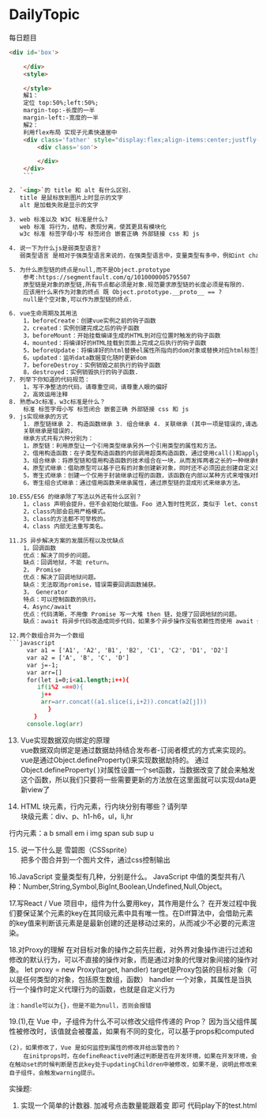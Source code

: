 # DailyTopic

每日题目
```html
<div id='box'>

    </div>
    <style>

    </style>
    解1：
    定位 top:50%;left:50%;
    margin-top:-长度的一半
    margin-left:-宽度的一半
    解2：
    利用flex布局 实现子元素快速居中
    <div class='father' style="display:flex;align-items:center;justfly-count:center">
        <div class='son'>

        </div>
    </div>
    ```

2. `<img>`的 title 和 alt 有什么区别.  
   title 是鼠标放到图片上时显示的文字
   alt 是加载失败是显示的文字

3. web 标准以及 W3C 标准是什么?
   web 标准 将行为，结构，表现分离，使其更具有模块化
   w3c 标准 标签字母小写 标签闭合 嵌套正确 外部链接 css 和 js  

4. 说一下为什么js是弱类型语言?
   弱类型语言 是相对于强类型语言来说的，在强类型语言中，变量类型有多中，例如int char float boolean等 不同的类型相互转换有时需要强制转换而JavaScript只是一种类型 var，为变量赋值是会自动判断类型病进行转换所以JavaScript是若预言，就体现在变量定义类型var上 

5. 为什么原型链的终点是null,而不是Object.prototype
    参考:https://segmentfault.com/q/1010000005795507
    原型链是对象的原型链,所有节点都必须是对象.规范要求原型链的长度必须是有限的.
    应该用什么来作为对象的终点 既 Object.prototype.__proto__ == ?
    null是个空对象,可以作为原型链的终点.

6. vue生命周期及其用法
    1，beforeCreate：创建vue实例之前的钩子函数
    2，created：实例创建完成之后的钩子函数
    3，beforeMount：开始挂载编译生成的HTML到对应位置时触发的钩子函数
    4，mounted：将编译好的HTML挂载到页面上完成之后执行的钩子函数
    5，beforeUpdate：将编译好的html替换el属性所指向的dom对象或替换对应html标签里面的内容
    6，updated：监听data数据变化随时更新dom
    7，beforeDestroy：实例销毁之前执行的钩子函数
    8，destroyed：实例销毁执行的钩子函数.
7. 列举下你知道的代码规范：
    1，写干净整洁的代码，请尊重空间，请尊重人眼的偏好
    2，高效运用注释
8. 熟悉w3c标准，w3c标准是什么？
    标准 标签字母小写 标签闭合 嵌套正确 外部链接 css 和 js
9. js实现继承的方式
    1. 原型链继承 2. 构造函数继承 3. 组合继承 4. 关联继承 (其中一项是错误的,请选出)
    关联继承是错误的，
    继承方式共有六种分别为：
    1，原型链：利用原型让一个引用类型继承另外一个引用类型的属性和方法。
    2，借用构造函数：在子类型构造函数的内部调用超类构造函数，通过使用call()和apply()方法可以在新创建的对象上执行构造函数。
    3，组合继承：将原型链和借用构造函数的技术组合在一块，从而发挥两者之长的一种继承模式。
    4，原型式继承：借助原型可以基于已有的对象创建新对象，同时还不必须因此创建自定义的类型。
    5，寄生式继承：创建一个仅用于封装继承过程的函数，该函数在内部以某种方式来增强对象，最后再像真正是它做了所有工作一样返回对象。
    6，寄生组合式继承：通过借用函数来继承属性，通过原型链的混成形式来继承方法。

10.ES5/ES6 的继承除了写法以外还有什么区别？
    1，class 声明会提升，但不会初始化赋值。Foo 进入暂时性死区，类似于 let、const 声明变量。
    2，class内部会启用严格模式。
    3，class的方法都不可举枚的。
    4，class 内部无法重写类名。

11.JS 异步解决方案的发展历程以及优缺点
    1，回调函数
    优点：解决了同步的问题。
    缺点：回调地狱，不能 return。
    2， Promise
    优点：解决了回调地狱问题。
    缺点：无法取消promise，错误需要回调函数捕获。
    3， Generator
    特点：可以控制函数的执行。
    4，Async/await
    优点：代码清晰，不用像 Promise 写一大堆 then 链，处理了回调地狱的问题。
    缺点：await 将异步代码改造成同步代码，如果多个异步操作没有依赖性而使用 await 会导致性能上的降低。

12.两个数组合并为一个数组
```javascript
     var a1 = ['A1', 'A2', 'B1', 'B2', 'C1', 'C2', 'D1', 'D2'] 
     var a2 = ['A', 'B', 'C', 'D']
     var j=-1;
     var arr=[]
     for(let i=0;i<a1.length;i++){
        if(i%2 ===0){
         j++
         arr=arr.concat((a1.slice(i,i+2)).concat(a2[j]))
           }
       }
     console.log(arr)
```  

13. Vue实现数据双向绑定的原理  
  vue数据双向绑定是通过数据劫持结合发布者-订阅者模式的方式来实现的。
  vue是通过Object.defineProperty()来实现数据劫持的。
  通过Object.defineProperty( )对属性设置一个set函数，当数据改变了就会来触发这个函数，所以我们只要将一些需要更新的方法放在这里面就可以实现data更新view了


14. HTML 块元素，行内元素，行内块分别有哪些？请列举  
块级元素：div、p、h1-h6，ul，li,hr

行内元素：a b small em i img span sub sup u

15. 说一下什么是 雪碧图（CSSsprite）  
把多个图合并到一个图片文件，通过css控制输出

16.JavaScript 变量类型有几种，分别是什么。
JavaScript 中值的类型共有八种：Number,String,Symbol,BigInt,Boolean,Undefined,Null,Object。

17.写React / Vue 项目中，组件为什么要用key，其作用是什么？
在开发过程中我们要保证某个元素的key在其同级元素中具有唯一性。在Diff算法中，会借助元素的key值来判断该元素是是最新创建的还是移动过来的，从而减少不必要的元素渲染。

18.对Proxy的理解
    在对目标对象的操作之前先拦截，对外界对象操作进行过滤和修改的默认行为，可以不直接的操作对象，而是通过对象的代理对象间接的操作对象。
    let proxy = new Proxy(target, handler)
    target是Proxy包装的目标对象（可以是任何类型的对象，包括原生数组，函数）
    handler 一个对象，其属性是当执行一个操作时定义代理行为的函数，也就是自定义行为

    注：handle可以为{}，但是不能为null，否则会报错


19.(1),在 Vue 中，子组件为什么不可以修改父组件传递的 Prop？
        因为当父组件属性被修改时，该值就会被覆盖，如果有不同的变化，可以基于props和computed

    (2)，如果修改了，Vue 是如何监控到属性的修改并给出警告的？
        在initprops时，在defineReactive时通过判断是否在开发环境，如果在开发环境，会在触动set的时候判断是否此key处于updatingChildren中被修改，如果不是，说明此修改来自子组件，会触发warning提示。

实操题:
1. 实现一个简单的计数器. 加减号点击数量能跟着变 即可 代码play下的test.html

